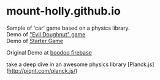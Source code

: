 # mount-holly.github.io

Sample of 'car' game based on a physics library.  
Demo of ["Evil Doughnut" game](https://github.com/mount-holly/mount-holly.github.io/blob/master//public/evil-doughnut.html)  
Demo of [Starter Game](https://github.com/mount-holly/mount-holly.github.io/blob/master/public/starter-game) 
   
Original Demo at [boodoo firebase](https://boodoo-4d578.firebaseapp.com/)
  
take a deep dive in an awesome physics library [Planck.js] (http://piqnt.com/planck.js/)
